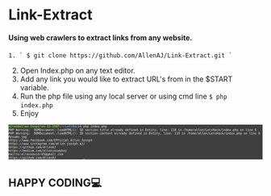 # Link-Extract
#### Using web crawlers to extract links from any website.

    1. ` $ git clone https://github.com/AllenAJ/Link-Extract.git `
  
2. Open Index.php on any text editor.
3. Add any link you would like to extract URL's from in the $START variable.
4. Run the php file using any local server or using cmd line ` $ php index.php `
5. Enjoy

<img src="example.png" alt="resize()" style="max-width:100%;">

## HAPPY CODING💻
